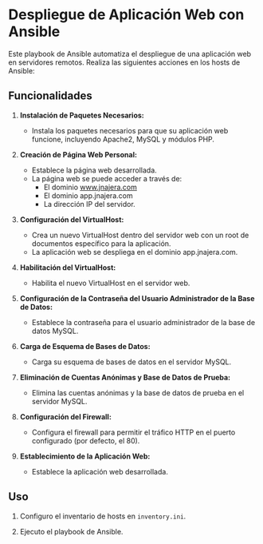 # Despliegue de Aplicación Web con Ansible

Este playbook de Ansible automatiza el despliegue de una aplicación web en servidores remotos. Realiza las siguientes acciones en los hosts de Ansible:

## Funcionalidades

1. **Instalación de Paquetes Necesarios:**
   - Instala los paquetes necesarios para que su aplicación web funcione, incluyendo Apache2, MySQL y módulos PHP.

2. **Creación de Página Web Personal:**
   - Establece la página web desarrollada.
   - La página web se puede acceder a través de:
     - El dominio www.jnajera.com
     - El dominio app.jnajera.com
     - La dirección IP del servidor.

3. **Configuración del VirtualHost:**
   - Crea un nuevo VirtualHost dentro del servidor web con un root de documentos específico para la aplicación.
   - La aplicación web se despliega en el dominio app.jnajera.com.

4. **Habilitación del VirtualHost:**
   - Habilita el nuevo VirtualHost en el servidor web.

5. **Configuración de la Contraseña del Usuario Administrador de la Base de Datos:**
   - Establece la contraseña para el usuario administrador de la base de datos MySQL.

6. **Carga de Esquema de Bases de Datos:**
   - Carga su esquema de bases de datos en el servidor MySQL.

7. **Eliminación de Cuentas Anónimas y Base de Datos de Prueba:**
   - Elimina las cuentas anónimas y la base de datos de prueba en el servidor MySQL.

8. **Configuración del Firewall:**
   - Configura el firewall para permitir el tráfico HTTP en el puerto configurado (por defecto, el 80).

9. **Establecimiento de la Aplicación Web:**
   - Establece la aplicación web desarrollada.

## Uso

1. Configuro el inventario de hosts en `inventory.ini`.

2. Ejecuto el playbook de Ansible.
